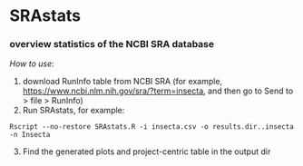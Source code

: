 # SRAstats
### overview statistics of the NCBI SRA database


*How to use*:
1. download RunInfo table from NCBI SRA (for example, https://www.ncbi.nlm.nih.gov/sra/?term=insecta, and then go to Send to > file > RunInfo)
2. Run SRAstats, for example:

```
Rscript --no-restore SRAstats.R -i insecta.csv -o results.dir..insecta -n Insecta
```
3. Find the generated plots and project-centric table in the output dir
